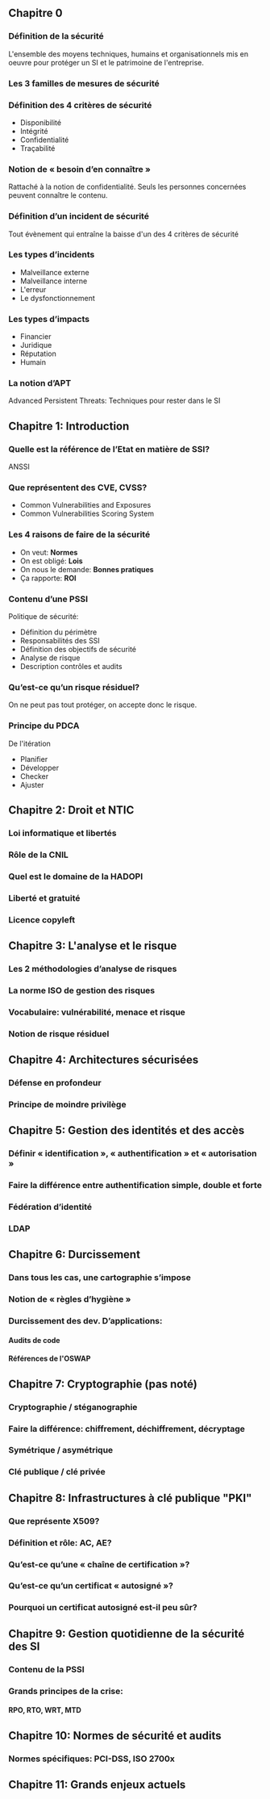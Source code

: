 ## Chapitre 0

### Définition de la sécurité
L'ensemble des moyens techniques, humains et organisationnels mis en oeuvre pour protéger un SI et le patrimoine de l'entreprise.
### Les 3 familles de mesures de sécurité
### Définition des 4 critères de sécurité
- Disponibilité
- Intégrité
- Confidentialité
- Traçabilité
### Notion de « besoin d’en connaître »
Rattaché à la notion de confidentialité. Seuls les personnes concernées peuvent connaître le contenu.
### Définition d’un incident de sécurité
Tout évènement qui entraîne la baisse d'un des 4 critères de sécurité
### Les types d’incidents
- Malveillance externe
- Malveillance interne
- L'erreur
- Le dysfonctionnement
### Les types d’impacts
- Financier
- Juridique
- Réputation
- Humain
### La notion d’APT
Advanced Persistent Threats: Techniques pour rester dans le SI

## Chapitre 1: Introduction

### Quelle est la référence de l’Etat en matière de SSI?
ANSSI
### Que représentent des CVE, CVSS?
- Common Vulnerabilities and Exposures
- Common Vulnerabilities Scoring System
### Les 4 raisons de faire de la sécurité
- On veut: **Normes**
- On est obligé: **Lois**
- On nous le demande: **Bonnes pratiques**
- Ça rapporte: **ROI**
### Contenu d’une PSSI
Politique de sécurité:
- Définition du périmètre
- Responsabilités des SSI
- Définition des objectifs de sécurité
- Analyse de risque
- Description contrôles et audits
### Qu’est-ce qu’un risque résiduel?
On ne peut pas tout protéger, on accepte donc le risque.
### Principe du PDCA
De l'itération
- Planifier 
- Développer
- Checker
- Ajuster

## Chapitre 2: Droit et NTIC

### Loi informatique et libertés
### Rôle de la CNIL
### Quel est le domaine de la HADOPI
### Liberté et gratuité
### Licence copyleft

## Chapitre 3: L'analyse et le risque

### Les 2 méthodologies d’analyse de risques
### La norme ISO de gestion des risques
### Vocabulaire: vulnérabilité, menace et risque
### Notion de risque résiduel

## Chapitre 4: Architectures sécurisées

### Défense en profondeur
### Principe de moindre privilège

## Chapitre 5: Gestion des identités et des accès

### Définir « identification », « authentification » et « autorisation »
### Faire la différence entre authentification simple, double et forte
### Fédération d’identité
### LDAP

## Chapitre 6: Durcissement

### Dans tous les cas, une cartographie s’impose
### Notion de « règles d’hygiène »
### Durcissement des dev. D’applications:
#### Audits de code
#### Références de l'OSWAP

## Chapitre 7: Cryptographie (pas noté)

### Cryptographie / stéganographie
### Faire la différence: chiffrement, déchiffrement,  décryptage
### Symétrique / asymétrique
### Clé publique / clé privée

## Chapitre 8: Infrastructures à clé publique "PKI"

### Que représente X509?
### Définition et rôle: AC, AE?
### Qu’est-ce qu’une « chaîne de certification »?
### Qu’est-ce qu’un certificat « autosigné »?
### Pourquoi un certificat autosigné est-il peu sûr?

## Chapitre 9: Gestion quotidienne de la sécurité des SI

### Contenu de la PSSI
### Grands principes de la crise: 
#### RPO, RTO, WRT, MTD

## Chapitre 10: Normes de sécurité et audits

### Normes spécifiques: PCI-DSS, ISO 2700x

## Chapitre 11: Grands enjeux actuels
